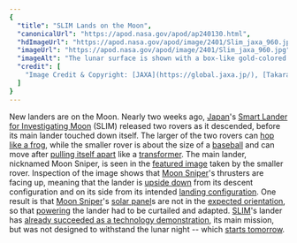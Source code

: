 ```yaml
---
{
  "title": "SLIM Lands on the Moon",
  "canonicalUrl": "https://apod.nasa.gov/apod/ap240130.html",
  "hdImageUrl": "https://apod.nasa.gov/apod/image/2401/Slim_jaxa_960.jpg",
  "imageUrl": "https://apod.nasa.gov/apod/image/2401/Slim_jaxa_960.jpg",
  "imageAlt": "The lunar surface is shown with a box-like gold-colored machine in the middle. A close inspection of the machine reveals that its thrusters are at the top, so it is on its side. The background sky is dark. Two horizontal lines are an artifact of the digital imaging and not part of the lunar landscape. Please see the explanation for more detailed information.",
  "credit": [
    "Image Credit & Copyright: [JAXA](https://global.jaxa.jp/), [Takara Tomy](https://en.wikipedia.org/wiki/Tomy), [Sony Co.](https://en.wikipedia.org/wiki/Sony), [Doshisha U.](https://www.doshisha.ac.jp/en/)"
  ]
}
---
```


New landers are on the Moon. Nearly two weeks ago, [Japan](https://en.wikipedia.org/wiki/Japan)'s [Smart Lander for Investigating Moon](https://www.isas.jaxa.jp/en/missions/spacecraft/current/slim.html) (SLIM) released two rovers as it descended, before its main lander touched down itself. The larger of the two rovers can [hop like a frog](https://youtu.be/tP2TWhDVPVY), while the smaller rover is about the size of a [baseball](https://en.wikipedia.org/wiki/Baseball_(ball)) and can move after [pulling itself apart](https://youtu.be/F9ImPb8EnPU) like a [transformer](https://www.newyorker.com/science/elements/a-mini-moon-rover-from-the-toy-company-that-created-transformers). The main lander, nicknamed Moon Sniper, is seen in the [featured image](https://www.jaxa.jp/press/2024/01/20240125-4_j.html) taken by the smaller rover. Inspection of the image shows that [Moon Sniper](https://www.isas.jaxa.jp/en/missions/spacecraft/current/slim.html)'s thrusters are facing up, meaning that the lander is [upside down](https://img2.joyreactor.cc/pics/post/%D0%BA%D0%BE%D1%82%D1%8D-%D0%B6%D0%B8%D0%B2%D0%BD%D0%BE%D1%81%D1%82%D1%8C-3650094.jpeg) from its descent configuration and on its side from its intended [landing configuration](https://youtu.be/57hS8uLU7v4). One result is that [Moon Sniper](https://global.jaxa.jp/countdown/slim_special_site.html)'s [solar panel](https://apod.nasa.gov/apod/ap091130.html)s are not in the [expected orientation](https://www.nytimes.com/2024/01/25/science/japan-moon-lander-slim.html), so that [powering](https://spaceplace.nasa.gov/what-powers-a-spacecraft/) the lander had to be curtailed and adapted. [SLIM](https://nssdc.gsfc.nasa.gov/nmc/spacecraft/display.action?id=2023-137D)'s lander has [already succeeded as a technology demonstration](https://youtu.be/nvXLt3ET9mE?t=11800), its main mission, but was not designed to withstand the lunar night -- which [starts tomorrow](https://svs.gsfc.nasa.gov/5187/).
